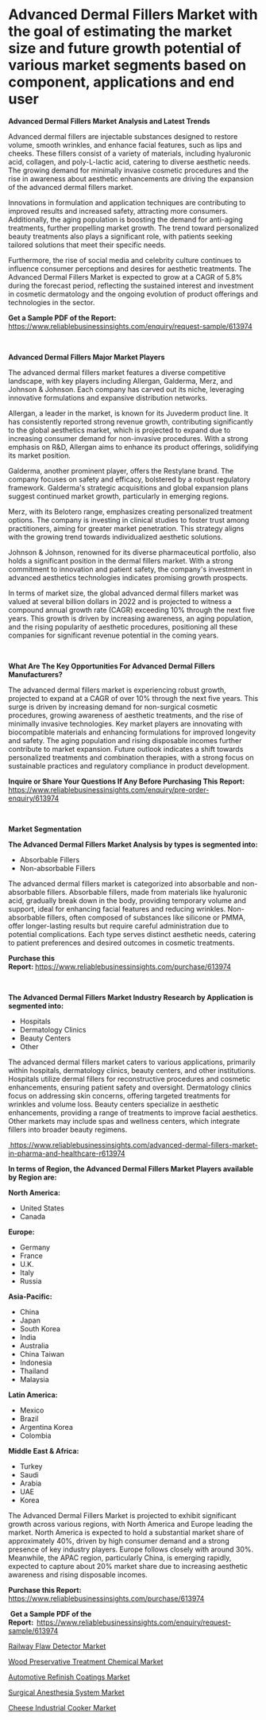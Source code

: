<p><h1>Advanced Dermal Fillers Market with the goal of estimating the market size and future growth potential of various market segments based on component, applications and end user</h1></p><p><strong>Advanced Dermal Fillers Market Analysis and Latest Trends</strong></p>
<p><p>Advanced dermal fillers are injectable substances designed to restore volume, smooth wrinkles, and enhance facial features, such as lips and cheeks. These fillers consist of a variety of materials, including hyaluronic acid, collagen, and poly-L-lactic acid, catering to diverse aesthetic needs. The growing demand for minimally invasive cosmetic procedures and the rise in awareness about aesthetic enhancements are driving the expansion of the advanced dermal fillers market. </p><p>Innovations in formulation and application techniques are contributing to improved results and increased safety, attracting more consumers. Additionally, the aging population is boosting the demand for anti-aging treatments, further propelling market growth. The trend toward personalized beauty treatments also plays a significant role, with patients seeking tailored solutions that meet their specific needs. </p><p>Furthermore, the rise of social media and celebrity culture continues to influence consumer perceptions and desires for aesthetic treatments. The Advanced Dermal Fillers Market is expected to grow at a CAGR of 5.8% during the forecast period, reflecting the sustained interest and investment in cosmetic dermatology and the ongoing evolution of product offerings and technologies in the sector.</p></p>
<p><strong>Get a Sample PDF of the Report:&nbsp;</strong> <a href="https://www.reliablebusinessinsights.com/enquiry/request-sample/613974?utm_campaign=1094&utm_medium=2&utm_source=Github&utm_content=ia&utm_term=12102024&utm_id=advanced-dermal-fillers">https://www.reliablebusinessinsights.com/enquiry/request-sample/613974</a></p>
<p>&nbsp;</p>
<p><strong>Advanced Dermal Fillers Major Market Players</strong></p>
<p><p>The advanced dermal fillers market features a diverse competitive landscape, with key players including Allergan, Galderma, Merz, and Johnson & Johnson. Each company has carved out its niche, leveraging innovative formulations and expansive distribution networks.</p><p>Allergan, a leader in the market, is known for its Juvederm product line. It has consistently reported strong revenue growth, contributing significantly to the global aesthetics market, which is projected to expand due to increasing consumer demand for non-invasive procedures. With a strong emphasis on R&D, Allergan aims to enhance its product offerings, solidifying its market position.</p><p>Galderma, another prominent player, offers the Restylane brand. The company focuses on safety and efficacy, bolstered by a robust regulatory framework. Galderma's strategic acquisitions and global expansion plans suggest continued market growth, particularly in emerging regions.</p><p>Merz, with its Belotero range, emphasizes creating personalized treatment options. The company is investing in clinical studies to foster trust among practitioners, aiming for greater market penetration. This strategy aligns with the growing trend towards individualized aesthetic solutions.</p><p>Johnson & Johnson, renowned for its diverse pharmaceutical portfolio, also holds a significant position in the dermal fillers market. With a strong commitment to innovation and patient safety, the company's investment in advanced aesthetics technologies indicates promising growth prospects.</p><p>In terms of market size, the global advanced dermal fillers market was valued at several billion dollars in 2022 and is projected to witness a compound annual growth rate (CAGR) exceeding 10% through the next five years. This growth is driven by increasing awareness, an aging population, and the rising popularity of aesthetic procedures, positioning all these companies for significant revenue potential in the coming years.</p></p>
<p>&nbsp;</p>
<p><strong>What Are The Key Opportunities For Advanced Dermal Fillers Manufacturers?</strong></p>
<p><p>The advanced dermal fillers market is experiencing robust growth, projected to expand at a CAGR of over 10% through the next five years. This surge is driven by increasing demand for non-surgical cosmetic procedures, growing awareness of aesthetic treatments, and the rise of minimally invasive technologies. Key market players are innovating with biocompatible materials and enhancing formulations for improved longevity and safety. The aging population and rising disposable incomes further contribute to market expansion. Future outlook indicates a shift towards personalized treatments and combination therapies, with a strong focus on sustainable practices and regulatory compliance in product development.</p></p>
<p><strong>Inquire or Share Your Questions If Any Before Purchasing This Report:</strong> <a href="https://www.reliablebusinessinsights.com/enquiry/pre-order-enquiry/613974?utm_campaign=1094&utm_medium=2&utm_source=Github&utm_content=ia&utm_term=12102024&utm_id=advanced-dermal-fillers">https://www.reliablebusinessinsights.com/enquiry/pre-order-enquiry/613974</a></p>
<p>&nbsp;</p>
<p><strong>Market Segmentation</strong></p>
<p><strong>The Advanced Dermal Fillers Market Analysis by types is segmented into:</strong></p>
<p><ul><li>Absorbable Fillers</li><li>Non-absorbable Fillers</li></ul></p>
<p><p>The advanced dermal fillers market is categorized into absorbable and non-absorbable fillers. Absorbable fillers, made from materials like hyaluronic acid, gradually break down in the body, providing temporary volume and support, ideal for enhancing facial features and reducing wrinkles. Non-absorbable fillers, often composed of substances like silicone or PMMA, offer longer-lasting results but require careful administration due to potential complications. Each type serves distinct aesthetic needs, catering to patient preferences and desired outcomes in cosmetic treatments.</p></p>
<p><strong>Purchase this Report:&nbsp;</strong><a href="https://www.reliablebusinessinsights.com/purchase/613974?utm_campaign=1094&utm_medium=2&utm_source=Github&utm_content=ia&utm_term=12102024&utm_id=advanced-dermal-fillers">https://www.reliablebusinessinsights.com/purchase/613974</a></p>
<p>&nbsp;</p>
<p><strong>The Advanced Dermal Fillers Market Industry Research by Application is segmented into:</strong></p>
<p><ul><li>Hospitals</li><li>Dermatology Clinics</li><li>Beauty Centers</li><li>Other</li></ul></p>
<p><p>The advanced dermal fillers market caters to various applications, primarily within hospitals, dermatology clinics, beauty centers, and other institutions. Hospitals utilize dermal fillers for reconstructive procedures and cosmetic enhancements, ensuring patient safety and oversight. Dermatology clinics focus on addressing skin concerns, offering targeted treatments for wrinkles and volume loss. Beauty centers specialize in aesthetic enhancements, providing a range of treatments to improve facial aesthetics. Other markets may include spas and wellness centers, which integrate fillers into broader beauty regimens.</p></p>
<p><a href="https://www.reliablebusinessinsights.com/advanced-dermal-fillers-market-in-pharma-and-healthcare-r613974?utm_campaign=1094&utm_medium=2&utm_source=Github&utm_content=ia&utm_term=12102024&utm_id=advanced-dermal-fillers">&nbsp;https://www.reliablebusinessinsights.com/advanced-dermal-fillers-market-in-pharma-and-healthcare-r613974</a></p>
<p><strong>In terms of Region, the Advanced Dermal Fillers Market Players available by Region are:</strong></p>
<p>
    <p> <strong> North America: </strong>
        <ul>
            <li>United States</li>
            <li>Canada</li>
        </ul>
        </p> 
    <p> <strong> Europe: </strong>
        <ul>
            <li>Germany</li>
            <li>France</li>
            <li>U.K.</li>
            <li>Italy</li>
            <li>Russia</li>
        </ul>
        </p> 
    <p> <strong> Asia-Pacific: </strong>
        <ul>
            <li>China</li>
            <li>Japan</li>
            <li>South Korea</li>
            <li>India</li>
            <li>Australia</li>
            <li>China Taiwan</li>
            <li>Indonesia</li>
            <li>Thailand</li>
            <li>Malaysia</li>
        </ul>
        </p> 
    <p> <strong> Latin America: </strong>
        <ul>
            <li>Mexico</li>
            <li>Brazil</li>
            <li>Argentina Korea</li>
            <li>Colombia</li>
        </ul>
        </p> 
    <p> <strong> Middle East & Africa: </strong>
        <ul>
            <li>Turkey</li>
            <li>Saudi</li>
            <li>Arabia</li>
            <li>UAE</li>
            <li>Korea</li>
        </ul>
    </p>
    </p>
<p><p>The Advanced Dermal Fillers Market is projected to exhibit significant growth across various regions, with North America and Europe leading the market. North America is expected to hold a substantial market share of approximately 40%, driven by high consumer demand and a strong presence of key industry players. Europe follows closely with around 30%. Meanwhile, the APAC region, particularly China, is emerging rapidly, expected to capture about 20% market share due to increasing aesthetic awareness and rising disposable incomes.</p></p>
<p><strong>Purchase this Report: </strong><a href="https://www.reliablebusinessinsights.com/purchase/613974?utm_campaign=1094&utm_medium=2&utm_source=Github&utm_content=ia&utm_term=12102024&utm_id=advanced-dermal-fillers">https://www.reliablebusinessinsights.com/purchase/613974</a></p>
<p>&nbsp;<strong>Get a Sample PDF of the Report:&nbsp;&nbsp;</strong><a href="https://www.reliablebusinessinsights.com/enquiry/request-sample/613974?utm_campaign=1094&utm_medium=2&utm_source=Github&utm_content=ia&utm_term=12102024&utm_id=advanced-dermal-fillers">https://www.reliablebusinessinsights.com/enquiry/request-sample/613974</a></p>
<p><strong></strong></p>
<p><p><a href="https://www.linkedin.com/pulse/emerging-technologies-reshaping-railway-flaw-detector-market-3lm2f?utm_campaign=1094&utm_medium=2&utm_source=Github&utm_content=ia&utm_term=12102024&utm_id=advanced-dermal-fillers">Railway Flaw Detector Market</a></p><p><a href="https://github.com/AKSHATREPORTPRIME/Market-Research-Report-List-6/blob/main/wood-preservative-treatment-chemical-market.md?utm_campaign=1094&utm_medium=2&utm_source=Github&utm_content=ia&utm_term=12102024&utm_id=advanced-dermal-fillers">Wood Preservative Treatment Chemical Market</a></p><p><a href="https://github.com/indrystar/Market-Research-Report-List-5/blob/main/automotive-refinish-coatings-market.md?utm_campaign=1094&utm_medium=2&utm_source=Github&utm_content=ia&utm_term=12102024&utm_id=advanced-dermal-fillers">Automotive Refinish Coatings Market</a></p><p><a href="https://www.linkedin.com/pulse/charting-future-comprehensive-analysis-global-surgical-anesthesia-c2jcf?utm_campaign=1094&utm_medium=2&utm_source=Github&utm_content=ia&utm_term=12102024&utm_id=advanced-dermal-fillers">Surgical Anesthesia System Market</a></p><p><a href="https://www.linkedin.com/pulse/future-ready-strategic-insights-global-cheese-industrial-cooker-hnxue?utm_campaign=1094&utm_medium=2&utm_source=Github&utm_content=ia&utm_term=12102024&utm_id=advanced-dermal-fillers">Cheese Industrial Cooker Market</a></p></p>